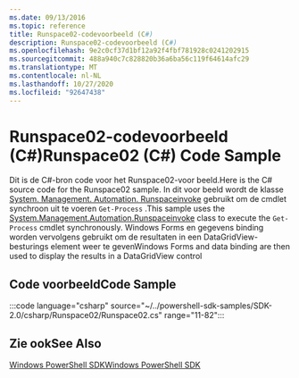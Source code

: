 ```yaml
---
ms.date: 09/13/2016
ms.topic: reference
title: Runspace02-codevoorbeeld (C#)
description: Runspace02-codevoorbeeld (C#)
ms.openlocfilehash: 9e2c0cf37d1bf12a92f4fbf781928c0241202915
ms.sourcegitcommit: 488a940c7c828820b36a6ba56c119f64614afc29
ms.translationtype: MT
ms.contentlocale: nl-NL
ms.lasthandoff: 10/27/2020
ms.locfileid: "92647438"
---
```

# <a name="runspace02-c-code-sample"></a><span data-ttu-id="c5863-103">Runspace02-codevoorbeeld (C#)</span><span class="sxs-lookup"><span data-stu-id="c5863-103">Runspace02 (C#) Code Sample</span></span>

<span data-ttu-id="c5863-104">Dit is de C#-bron code voor het Runspace02-voor beeld.</span><span class="sxs-lookup"><span data-stu-id="c5863-104">Here is the C# source code for the Runspace02 sample.</span></span> <span data-ttu-id="c5863-105">In dit voor beeld wordt de klasse [System. Management. Automation. Runspaceinvoke](/dotnet/api/System.Management.Automation.RunspaceInvoke) gebruikt om de cmdlet synchroon uit te voeren `Get-Process` .</span><span class="sxs-lookup"><span data-stu-id="c5863-105">This sample uses the [System.Management.Automation.Runspaceinvoke](/dotnet/api/System.Management.Automation.RunspaceInvoke) class to execute the `Get-Process` cmdlet synchronously.</span></span> <span data-ttu-id="c5863-106">Windows Forms en gegevens binding worden vervolgens gebruikt om de resultaten in een DataGridView-besturings element weer te geven</span><span class="sxs-lookup"><span data-stu-id="c5863-106">Windows Forms and data binding are then used to display the results in a DataGridView control</span></span>

## <a name="code-sample"></a><span data-ttu-id="c5863-107">Code voorbeeld</span><span class="sxs-lookup"><span data-stu-id="c5863-107">Code Sample</span></span>

:::code language="csharp" source="~/../powershell-sdk-samples/SDK-2.0/csharp/Runspace02/Runspace02.cs" range="11-82":::

## <a name="see-also"></a><span data-ttu-id="c5863-108">Zie ook</span><span class="sxs-lookup"><span data-stu-id="c5863-108">See Also</span></span>

[<span data-ttu-id="c5863-109">Windows PowerShell SDK</span><span class="sxs-lookup"><span data-stu-id="c5863-109">Windows PowerShell SDK</span></span>](../windows-powershell-reference.md)
